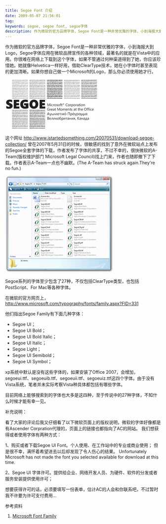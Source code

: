 ```yaml
---
title: Segoe Font 介绍
date: 2009-05-07 21:56:01
tag: 
keywords: segoe, segoe font, segoe字体
description: 作为微软的官方品牌字体，Segoe Font是一种非常优雅的字体，小到海报大到Logo，Segoe字体应用在微软品牌宣传的各种领域，最著名的就是在Vista中的应用。
---
```


作为微软的官方品牌字体，Segoe Font是一种非常优雅的字体，小到海报大到Logo，Segoe字体应用在微软品牌宣传的各种领域，最著名的就是在Vista中的应用。你很难在网络上下载到这个字体，如果不管通过何种渠道得到了她，你应该珍惜她。她就像Helvetica一样好用，借助ClearType技术，她在小字体时甚至表现的更加清晰。如果你想自己做一个Microsoft的Logo，那么你必须使用她才行。

![](20090507-segoe-font/1.jpg)

这个网址 http://www.istartedsomething.com/20070531/download-segoe-collection/ 曾在2007年5月31日的时候，很敏感的找到了意外在微软站点上发布的Segoe全套字体的下载，作者发布了字体的共享，不过不幸的，很快微软的A-Team(版权维护部门
Microsoft Legal Council)找上门来，作者也随即撤下了下载。作者表示A-Team一点也不幽默。(The A-Team has struck again.They're no fun.)

![](20090507-segoe-font/2.jpg)

Segoe系列的字体至少包含了27种，不仅包括ClearType类型，也包括PostScript、For Mac等各种字体。

在微软的官方网页上，http://www.microsoft.com/typography/fonts/family.aspx?FID=331

他们指出Segoe Family有下面几种字体：

* Segoe UI；
* Segoe UI Bold；
* Segoe UI Bold Italic；
* Segoe UI Italic；
* Segoe Light；
* Segoe UI Semibold；
* Segoe UI Symbol；

xp系统中默认是没有这些字体的，如果安装了Office 2007，会增加，segoeui.ttf、segoeuib.ttf、segoeuii.ttf、segoeuiz.ttf这四个字体。由于没有Vista系统，笔者并未实际考察Vista种具体都包括有哪些字体。

目前网络上能够搜索到的字体也大多是这四种，至于传说中的27种字体，不知什么时候才能有幸一见。

补充说明：

看了大家的评论后我又仔细看了以下微软页面上的版权说明，微软的字体好像都是有Ascender Corpration代理的，页面上的链接也都指向了AC的网站。
我们想获得或者使用字体有两种方式：

1、购买或者下载Segoe UI Font。个人使用、在工作站中的专业或商业使用；
但是很不幸，满怀着希望进去以后却发现了令人伤心的结果。
Unfortunately Microsoft has not made the font you selected available for download at this time.

2、Segoe UI 字体许可。提供给企业、网络开发人员、为硬件、软件的分发或者服务安装提供使用许可；

想要获得许可的话，必须要填写一份表单，估计AC的人会和你联系吧，不过暂时我不许要为许可支付费用...

参考资料

1. [Microsoft Font Family](http://www.microsoft.com/typography/fonts/family.aspx?FID=331)














